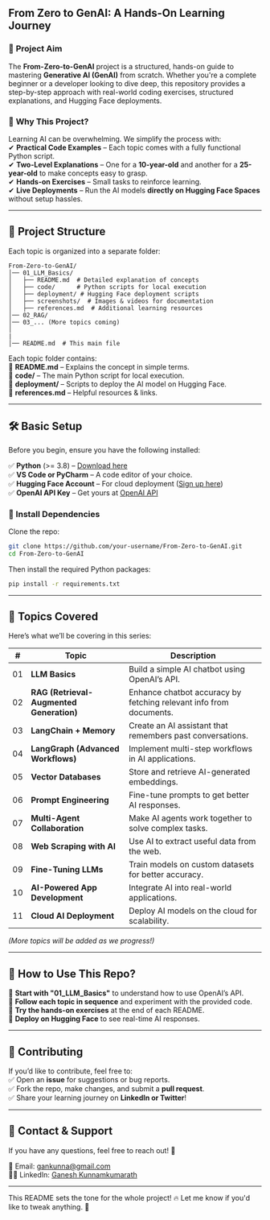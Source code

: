 ## **From Zero to GenAI: A Hands-On Learning Journey**  

### 🚀 **Project Aim**  
The **From-Zero-to-GenAI** project is a structured, hands-on guide to mastering **Generative AI (GenAI)** from scratch. Whether you're a complete beginner or a developer looking to dive deep, this repository provides a step-by-step approach with real-world coding exercises, structured explanations, and Hugging Face deployments.  

### 🤖 **Why This Project?**  
Learning AI can be overwhelming. We simplify the process with:  
✔ **Practical Code Examples** – Each topic comes with a fully functional Python script.  
✔ **Two-Level Explanations** – One for a **10-year-old** and another for a **25-year-old** to make concepts easy to grasp.  
✔ **Hands-on Exercises** – Small tasks to reinforce learning.  
✔ **Live Deployments** – Run the AI models **directly on Hugging Face Spaces** without setup hassles.  

---

## 📂 **Project Structure**  

Each topic is organized into a separate folder:  

```
From-Zero-to-GenAI/
│── 01_LLM_Basics/
│   ├── README.md  # Detailed explanation of concepts
│   ├── code/      # Python scripts for local execution
│   ├── deployment/ # Hugging Face deployment scripts
│   ├── screenshots/  # Images & videos for documentation
│   ├── references.md  # Additional learning resources
│── 02_RAG/
│── 03_... (More topics coming)
│
|
│── README.md  # This main file
```

Each topic folder contains:  
📌 **README.md** – Explains the concept in simple terms.  
📌 **code/** – The main Python script for local execution.  
📌 **deployment/** – Scripts to deploy the AI model on Hugging Face.  
📌 **references.md** – Helpful resources & links.  

---

## 🛠 **Basic Setup**  

Before you begin, ensure you have the following installed:  

✅ **Python** (>= 3.8) – [Download here](https://www.python.org/downloads/)  
✅ **VS Code or PyCharm** – A code editor of your choice.  
✅ **Hugging Face Account** – For cloud deployment ([Sign up here](https://huggingface.co/join))  
✅ **OpenAI API Key** – Get yours at [OpenAI API](https://platform.openai.com/signup/)  

### 📌 Install Dependencies  

Clone the repo:  

```bash
git clone https://github.com/your-username/From-Zero-to-GenAI.git
cd From-Zero-to-GenAI
```

Then install the required Python packages:  

```bash
pip install -r requirements.txt
```

---

## 📜 **Topics Covered**  

Here’s what we’ll be covering in this series:  

| #  | **Topic**                                  | **Description**  |
|----|-------------------------------------------|------------------|
| 01 | **LLM Basics**                            | Build a simple AI chatbot using OpenAI’s API. |
| 02 | **RAG (Retrieval-Augmented Generation)**  | Enhance chatbot accuracy by fetching relevant info from documents. |
| 03 | **LangChain + Memory**                    | Create an AI assistant that remembers past conversations. |
| 04 | **LangGraph (Advanced Workflows)**        | Implement multi-step workflows in AI applications. |
| 05 | **Vector Databases**                      | Store and retrieve AI-generated embeddings. |
| 06 | **Prompt Engineering**                    | Fine-tune prompts to get better AI responses. |
| 07 | **Multi-Agent Collaboration**             | Make AI agents work together to solve complex tasks. |
| 08 | **Web Scraping with AI**                  | Use AI to extract useful data from the web. |
| 09 | **Fine-Tuning LLMs**                      | Train models on custom datasets for better accuracy. |
| 10 | **AI-Powered App Development**            | Integrate AI into real-world applications. |
| 11 | **Cloud AI Deployment**                   | Deploy AI models on the cloud for scalability. |

_(More topics will be added as we progress!)_  

---

## 🚀 **How to Use This Repo?**  

🔹 **Start with "01_LLM_Basics"** to understand how to use OpenAI’s API.  
🔹 **Follow each topic in sequence** and experiment with the provided code.  
🔹 **Try the hands-on exercises** at the end of each README.  
🔹 **Deploy on Hugging Face** to see real-time AI responses.  

---

## 🤝 **Contributing**  

If you’d like to contribute, feel free to:  
✅ Open an **issue** for suggestions or bug reports.  
✅ Fork the repo, make changes, and submit a **pull request**.  
✅ Share your learning journey on **LinkedIn or Twitter**!  

---

## 📩 **Contact & Support**  

If you have any questions, feel free to reach out! 🚀  

📧 Email: gankunna@gmail.com  
👨‍💻 LinkedIn: [Ganesh Kunnamkumarath](https://www.linkedin.com/in/ganeshknair/)  

---

This README sets the tone for the whole project! 🔥 Let me know if you'd like to tweak anything. 🚀
